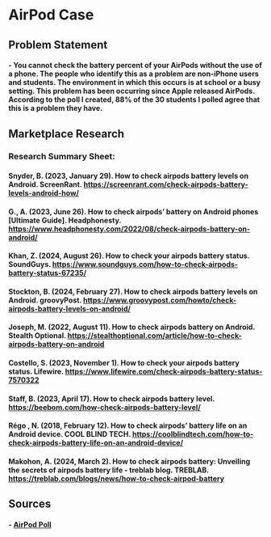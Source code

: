# AirPod Case



## Problem Statement
#### - You cannot check the battery percent of your AirPods without the use of a phone. The people who identify this as a problem are non-iPhone users and students. The environment in which this occurs is at school or a busy setting. This problem has been occurring since Apple released AirPods. According to the poll I created, 88% of the 30 students I polled agree that this is a problem they have.

## Marketplace Research
### Research Summary Sheet:
#### Snyder, B. (2023, January 29). How to check airpods battery levels on Android. ScreenRant. https://screenrant.com/check-airpods-battery-levels-android-how/

#### G., A. (2023, June 26). How to check airpods’ battery on Android phones [Ultimate Guide]. Headphonesty. https://www.headphonesty.com/2022/08/check-airpods-battery-on-android/ 

#### Khan, Z. (2024, August 26). How to check your airpods battery status. SoundGuys. https://www.soundguys.com/how-to-check-airpods-battery-status-67235/ 

#### Stockton, B. (2024, February 27). How to check airpods battery levels on Android. groovyPost. https://www.groovypost.com/howto/check-airpods-battery-levels-on-android/ 

#### Joseph, M. (2022, August 11). How to check airpods battery on Android. Stealth Optional. https://stealthoptional.com/article/how-to-check-airpods-battery-on-android 

#### Costello, S. (2023, November 1). How to check your airpods battery status. Lifewire. https://www.lifewire.com/check-airpods-battery-status-7570322 

#### Staff, B. (2023, April 17). How to check airpods battery level. https://beebom.com/how-check-airpods-battery-level/ 

#### Régo , N. (2018, February 12). How to check airpods’ battery life on an Android device. COOL BLIND TECH. https://coolblindtech.com/how-to-check-airpods-battery-life-on-an-android-device/ 

#### Makohon, A. (2024, March 2). How to check airpods battery: Unveiling the secrets of airpods battery life - treblab blog. TREBLAB. https://treblab.com/blogs/news/how-to-check-airpod-battery 











## Sources
#### - [AirPod Poll](https://docs.google.com/forms/d/1aVDSOM6HkFfgVF3ke4yvM-jfQLU2wg3XL9RGB56SbAs/prefill)
